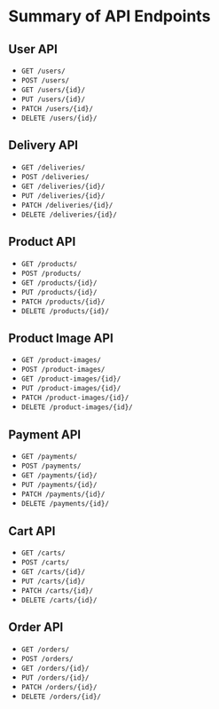 
# Summary of API Endpoints

## User API
- `GET /users/`
- `POST /users/`
- `GET /users/{id}/`
- `PUT /users/{id}/`
- `PATCH /users/{id}/`
- `DELETE /users/{id}/`

## Delivery API
- `GET /deliveries/`
- `POST /deliveries/`
- `GET /deliveries/{id}/`
- `PUT /deliveries/{id}/`
- `PATCH /deliveries/{id}/`
- `DELETE /deliveries/{id}/`

## Product API
- `GET /products/`
- `POST /products/`
- `GET /products/{id}/`
- `PUT /products/{id}/`
- `PATCH /products/{id}/`
- `DELETE /products/{id}/`

## Product Image API
- `GET /product-images/`
- `POST /product-images/`
- `GET /product-images/{id}/`
- `PUT /product-images/{id}/`
- `PATCH /product-images/{id}/`
- `DELETE /product-images/{id}/`

## Payment API
- `GET /payments/`
- `POST /payments/`
- `GET /payments/{id}/`
- `PUT /payments/{id}/`
- `PATCH /payments/{id}/`
- `DELETE /payments/{id}/`

## Cart API
- `GET /carts/`
- `POST /carts/`
- `GET /carts/{id}/`
- `PUT /carts/{id}/`
- `PATCH /carts/{id}/`
- `DELETE /carts/{id}/`

## Order API
- `GET /orders/`
- `POST /orders/`
- `GET /orders/{id}/`
- `PUT /orders/{id}/`
- `PATCH /orders/{id}/`
- `DELETE /orders/{id}/`
